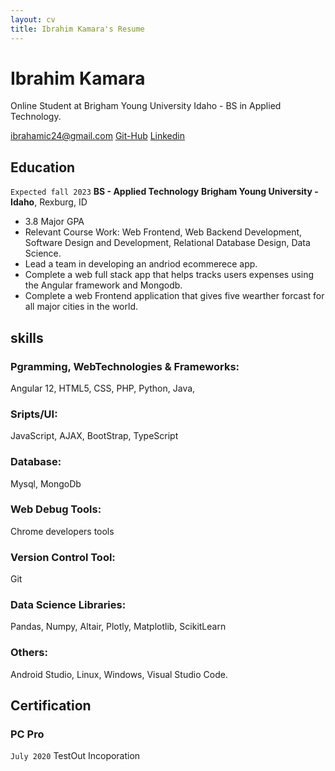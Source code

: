 ```yaml
---
layout: cv
title: Ibrahim Kamara's Resume
---
```

# Ibrahim Kamara
Online Student at Brigham Young University Idaho - BS in Applied Technology.

<div id="webaddress">
<a href="ibrahamic24@gmail.comm">ibrahamic24@gmail.com</a>
<!-- | <a href="https://byuidatascience.github.io/development.html">Git-Hub</a> -->  
<a href="https://github.com/Ibrahimcode">Git-Hub</a> 
<a href="https://www.linkedin.com/in/ibrahim-kamara-b86bb51a4/">Linkedin</a>
</div>

<!-- https://www.monique.tech/the-art-of-markdown -->


## Education

<!-- `2025-2027`
__LDS Business College__, Salt Lake City, UT

- Full academic scholarship with 4.0 GPA -->

`Expected fall 2023`
__BS - Applied Technology__
__Brigham Young University - Idaho__, Rexburg, ID

- 3.8 Major GPA
- Relevant Course Work: Web Frontend, Web Backend Development, Software Design and Development, Relational Database Design, Data Science.
- Lead a team in developing an andriod ecommerece app.
- Complete a web full stack app that helps tracks users expenses using the Angular framework and Mongodb.
- Complete a web Frontend application that gives five wearther forcast for all major cities in the world.


<!-- ## Related Experience -->
## skills
### Pgramming, WebTechnologies & Frameworks: 
Angular 12, HTML5, CSS, PHP, Python, Java, 

### Sripts/UI:
JavaScript, AJAX, BootStrap, TypeScript

### Database:
Mysql, MongoDb

### Web Debug Tools:
Chrome developers tools

### Version Control Tool:
Git

### Data Science Libraries:
Pandas, Numpy, Altair, Plotly, Matplotlib, ScikitLearn

### Others:
Android Studio, Linux, Windows, Visual Studio Code.

## Certification
### PC Pro
`July 2020`
TestOut Incoporation

<!-- Last updated December 2021. -->